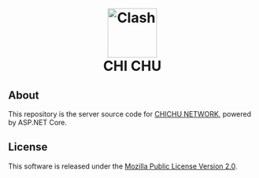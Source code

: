 ﻿<h1 align="center">
  <img src="./favicon.ico" alt="Clash" width="100">
  <br>CHI CHU<br>
</h1>



## About
This repository is the server source code for [CHICHU NETWORK](https://chichu.cc), powered by ASP.NET Core.


## License

This software is released under the [Mozilla Public License Version 2.0](https://www.mozilla.org/en-US/MPL/2.0/).
